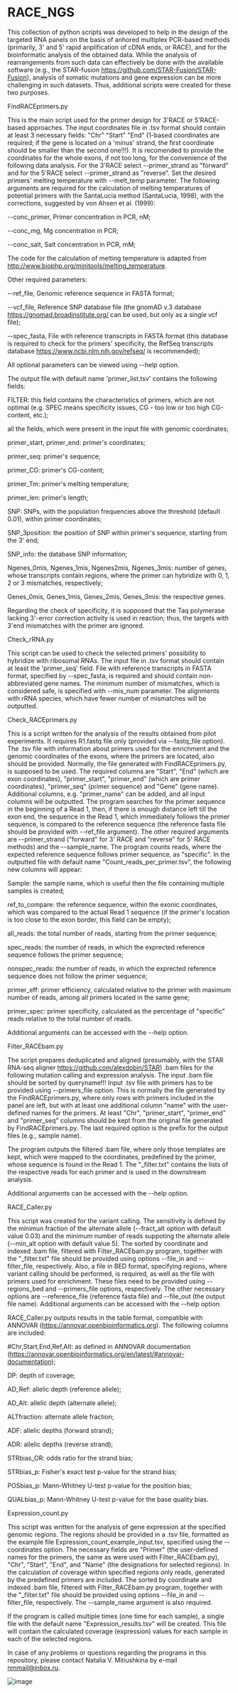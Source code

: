 # RACE_NGS
This collection of python scripts was developed to help in the design of the targeted RNA panels on the basis of anhored multiplex PCR-based methods (primarily, 3' and 5' rapid anplification of cDNA ends, or RACE), and for the bioinformatic analysis of the obtained data. While the analysis of rearrangements from such data can effectively be done with the available software (e.g., the STAR-fusion https://github.com/STAR-Fusion/STAR-Fusion), analysis of somatic mutations and gene expression can be more challenging in such datasets. Thus, additional scripts were created for these two purposes.

FindRACEprimers.py 

This is the main script used for the primer design for 3'RACE or 5'RACE-based approaches. The input coordinates file in .tsv format should contain at least 3 necessary fields: "Chr"	"Start"	"End" (1-based coordinates are required; if the gene is located on a 'minus' strand, the first coordinate should be smaller than the second one!!!). It is recomended to provide the coordinates for the whole exons, if not too long, for the convenience of the following data analysis. For the 3'RACE select --primer_strand as "forward" and for the 5'RACE select --primer_strand as "reverse". Set the desired primers' melting temperature with --melt_temp parameter. The following arguments are required for the calculation of melting temperatures of potential primers with the SantaLucia method (SantaLucia, 1998), with the corrections, suggested by von Ahsen et al. (1999): 

  --conc_primer, Primer concentration in PCR, nM;
  
  --conc_mg, Mg concentration in PCR;
  
  --conc_salt, Salt concentration in PCR, mM;
  
The code for the calculation of melting temperature is adapted from http://www.biophp.org/minitools/melting_temperature. 

Other required parameters:

  --ref_file, Genomic reference sequence in FASTA format;
  
  --vcf_file, Reference SNP database file (the gnomAD v.3 database https://gnomad.broadinstitute.org/ can be used, but only as a single vcf file);
  
  --spec_fasta, File with reference transcripts in FASTA format (this database is required to check for the primers' specificity, the RefSeq transcripts database https://www.ncbi.nlm.nih.gov/refseq/ is recommended);

All optional parameters can be viewed using --help option.

The output file with default name 'primer_list.tsv' contains the following fields:

FILTER: this field contains the characteristics of primers, which are not optimal (e.g. SPEC means specificity issues, CG - too low or too high CG-content, etc.);

all the fields, which were present in the input file with genomic coordinates;

primer_start, primer_end: primer's coordinates;	

primer_seq: primer's sequence;

primer_CG: primer's CG-content;

primer_Tm: primer's melting temperature;

primer_len: primer's length;

SNP: SNPs, with the population frequencies above the threshold (default 0.01), within primer coordinates; 

SNP_3position: the position of SNP within primer's sequence, starting from the 3' end; 

SNP_info: the database SNP information;

Ngenes_0mis, Ngenes_1mis, Ngenes2mis, Ngenes_3mis: number of genes, whose transcripts contain regions, where the primer can hybridize with 0, 1, 2 or 3 mismatches, respectively;

Genes_0mis, Genes_1mis, Genes_2mis, Genes_3mis: the respective genes.

Regarding the check of specificity, it is supposed that the Taq polymerase lacking 3'-error correction activity is used in reaction; thus, the targets with 3'end mismatches with the primer are ignored.



Check_rRNA.py

This script can be used to check the selected primers' possibility to hybridize with ribosomal RNAs. The input file in .tsv format should contain at least the 'primer_seq' field. File with reference transcripts in FASTA format, specified by --spec_fasta, is required and should contain non-abbreviated gene names. The minimum number of mismatches, which is considered safe, is specified with --mis_num parameter. The alignments with rRNA species, which have fewer number of mismatches will be outputted. 


Check_RACEprimers.py

This is a script written for the analysis of the results obtained from pilot experiments. It requires R1.fastq file only (provided via --fastq_file option). The .tsv file with information about primers used for the enrichment and the genomic coordinates of the exons, where the primers are located, also should be provided. Normally, the file generated with FindRACEprimers.py, is supposed to be used. The required columns are "Start", "End" (which are exon coordinates), "primer_start", "primer_end" (which are primer coordinates), "primer_seq" (primer sequence) and "Gene" (gene name). Additional columns, e.g. "primer_name" can be added, and all input columns will be outputted. The program searches for the primer sequence in the beginning of a Read 1, then, if there is enough distance left till the exon end, the sequence in the Read 1, which immediately follows the primer sequence, is compared to the reference sequence (the reference fasta file should be provided with --ref_file argument). The other required arguments are --primer_strand ("forward" for 3' RACE and "reverse" for 5' RACE methods) and the --sample_name. The program counts reads, where the expected reference sequence follows primer sequence, as "specific". In the outputted file with default name "Count_reads_per_primer.tsv", the following new columns will appear:

Sample: the sample name, which is useful then the file containing multiple samples is created;

ref_to_compare: the reference sequence, within the exonic coordinates, which was compared to the actual Read 1 sequence (if the primer's location is too close to the exon border, this field can be empty);

all_reads: the total number of reads, starting from the primer sequence;

spec_reads: the number of reads, in which the exprected reference sequence follows the primer sequence;

nonspec_reads: the number of reads, in which the exprected reference sequence does not follow the primer sequence;

primer_eff: primer efficiency, calculated relative to the primer with maximum number of reads, among all primers located in the same gene;

primer_spec: primer specificity, calculated as the percentage of "specific" reads relative to the total number of reads.

Additional arguments can be accessed with the --help option.

Filter_RACEbam.py

The script prepares deduplicated and aligned (presumably, with the STAR RNA-seq aligner https://github.com/alexdobin/STAR) .bam files for the following mutation calling and expression analysis. The input .bam file should be sorted by queryname!!! Input .tsv file with primers has to be provided using --primers_file option. This is normally the file generated by the FindRACEprimers.py, where only rows with primers included in the panel are left, but with at least one additional column "name" with the user-defined names for the primers. At least "Chr", "primer_start", "primer_end" and "primer_seq" columns should be kept from the original file generated by FindRACEprimers.py. The last required option is the prefix for the output files (e.g., sample name).

The program outputs the filtered .bam file, where only those templates are kept, which were mapped to the coordinates, predefined by the primer, whose sequence is found in the Read 1. The "_filter.txt" contains the lists of the respective reads for each primer and is used in the downstream analysis.

Additional arguments can be accessed with the --help option.

RACE_Caller.py

This script was created for the variant calling. The sensitivity is defined by the minimun fraction of the alternate allele (--fract_alt option with default value 0.03) and the minimum number of reads suppoting the alternate allele (--min_alt option with default value 5). The sorted by coordinate and indexed .bam file, filtered with Filter_RACEbam.py program, together with the "_filter.txt" file should be provided using options --file_in and --filter_file, respectively. Also, a file in BED format, specifying regions, where variant calling should be performed, is required, as well as the file with primers used for enrichment. These files need to be provided using --regions_bed and --primers_file options, respectively. The other necessary options are --reference_file (reference fasta file) and --file_out (the output file name). Additional arguments can be accessed with the --help option.  

RACE_Caller.py outputs results in the table format, compatible with ANNOVAR (https://annovar.openbioinformatics.org). The following columns are included:

#Chr,Start,End,Ref,Alt: as defined in ANNOVAR documentation (https://annovar.openbioinformatics.org/en/latest/#annovar-documentation);

DP: depth of coverage;

AD_Ref: allelic depth (reference allele);

AD_Alt: allelic depth (alternate allele);

ALTfraction: alternate allele fraction;

ADF: allelic depths (forward strand);

ADR: allelic depths (reverse strand);

STRbias_OR: odds ratio for the strand bias;

STRbias_p: Fisher's exact test p-value for the strand bias;

POSbias_p: Mann-Whitney U-test p-value for the position bias;

QUALbias_p: Mann-Whitney U-test p-value for the base quality bias.

Expression_count.py

This script was written for the analysis of gene expression at the specified genomic regions. The regions should be provided in a .tsv file, formatted as the example file Expression_count_example_input.tsv, specified using the --coordinates option. The necessary fields are "Primer" (the user-defined names for the primers, the same as were used with Filter_RACEbam.py), "Chr", "Start", "End", and "Name" (the designations for selected regions). In the calculation of coverage within specified regions only reads, generated by the predefined primers are included. The sorted by coordinate and indexed .bam file, filtered with Filter_RACEbam.py program, together with the "_filter.txt" file should be provided using options --file_in and --filter_file, respectively. The --sample_name argument is also required.

If the program is called multiple times (one time for each sample), a single file with the default name "Expression_results.tsv" will be created. This file will contain the calculated coverage (expression) values for each sample in each of the selected regions. 

In case of any problems or questions regarding the programs in this repository, please contact Natalia V. Mitiushkina by e-mail nmmail@inbox.ru.


![image](https://github.com/MitiushkinaNV/RACE_NGS/assets/96590759/372639ee-f20a-48fa-bc00-1783ea5a2a9f)

